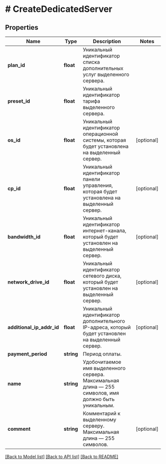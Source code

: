 # # CreateDedicatedServer

## Properties

Name | Type | Description | Notes
------------ | ------------- | ------------- | -------------
**plan_id** | **float** | Уникальный идентификатор списка дополнительных услуг выделенного сервера. |
**preset_id** | **float** | Уникальный идентификатор тарифа выделенного сервера. |
**os_id** | **float** | Уникальный идентификатор операционной системы, которая будет установлена на выделенный сервер. | [optional]
**cp_id** | **float** | Уникальный идентификатор панели управления, которая будет установлена на выделенный сервер. | [optional]
**bandwidth_id** | **float** | Уникальный идентификатор интернет-канала, который будет установлен на выделенный сервер. | [optional]
**network_drive_id** | **float** | Уникальный идентификатор сетевого диска, который будет установлен на выделенный сервер. | [optional]
**additional_ip_addr_id** | **float** | Уникальный идентификатор дополнительного IP-адреса, который будет установлен на выделенный сервер. | [optional]
**payment_period** | **string** | Период оплаты. |
**name** | **string** | Удобочитаемое имя выделенного сервера. Максимальная длина — 255 символов, имя должно быть уникальным. |
**comment** | **string** | Комментарий к выделенному серверу. Максимальная длина — 255 символов. | [optional]

[[Back to Model list]](../../README.md#models) [[Back to API list]](../../README.md#endpoints) [[Back to README]](../../README.md)

